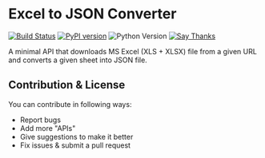 # Excel to JSON Converter
[![Build Status](https://travis-ci.org/toransahu/excel2json-3.svg?branch=master)](https://travis-ci.org/toransahu/excel2json-3)
[![PyPI version](https://badge.fury.io/py/excel2json-3.svg)](https://badge.fury.io/py/excel2json-3)
![Python Version](https://img.shields.io/badge/python-3%2C%203.6-yellow.svg)
[![Say Thanks](https://img.shields.io/badge/Say%20Thanks-!-1EAEDB.svg)](https://saythanks.io/to/toransahu)

A minimal API that downloads MS Excel (XLS + XLSX) file from a given URL and converts a given sheet into JSON file.


## Contribution & License
You can contribute in following ways:

- Report bugs
- Add more "APIs" 
- Give suggestions to make it better
- Fix issues & submit a pull request
